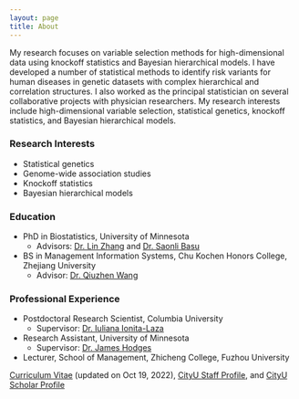 ```yaml
---
layout: page
title: About
---
```


My research focuses on variable selection methods for high-dimensional data using knockoff statistics and Bayesian hierarchical models. I have developed a number of statistical methods to identify risk variants for human diseases in genetic datasets with complex hierarchical and correlation structures. I also worked as the principal statistician on several collaborative projects with physician researchers. My research interests include high-dimensional variable selection, statistical genetics, knockoff statistics, and Bayesian hierarchical models.

### Research Interests

- Statistical genetics
- Genome-wide association studies
- Knockoff statistics
- Bayesian hierarchical models

### Education

- PhD in Biostatistics, University of Minnesota
   - Advisors: [Dr. Lin Zhang](https://directory.sph.umn.edu/bio/sph-a-z/lin-zhang) and [Dr. Saonli Basu](https://directory.sph.umn.edu/bio/sph-a-z/saonli-basu)
- BS in Management Information Systems, Chu Kochen Honors College, Zhejiang University
   - Advisor: [Dr. Qiuzhen Wang](https://www.x-mol.com/university/faculty/301513)

### Professional Experience

- Postdoctoral Research Scientist, Columbia University
   - Supervisor: [Dr. Iuliana Ionita-Laza](http://www.columbia.edu/~ii2135/)
- Research Assistant, University of Minnesota
   - Supervisor: [Dr. James Hodges](https://directory.sph.umn.edu/bio/sph-a-z/james-hodges)
- Lecturer, School of Management, Zhicheng College, Fuzhou University

[Curriculum Vitae](https://github.com/yiyangphd/yiyangphd.github.io/raw/master/assets/Yi%20Yang%20Curriculum%20Vitae%2020221018.pdf) (updated on Oct 19, 2022), [CityU Staff Profile](https://www.cityu.edu.hk/stfprofile/yi.yang.htm), and [CityU Scholar Profile](https://scholars.cityu.edu.hk/en/persons/yi-yang(4e41c70d-aa39-4613-99b2-1119b8348766).html)

       
